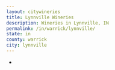 ```yaml
---
layout: citywineries
title: Lynnville Wineries
description: Wineries in Lynnville, IN
permalink: /in/warrick/lynnville/
state: in
county: warrick
city: lynnville
---
```

-
